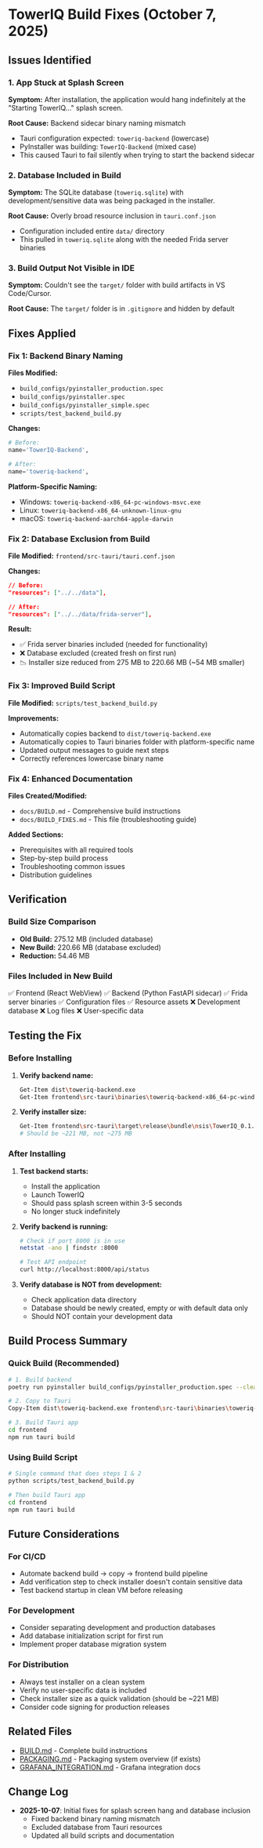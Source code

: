 # TowerIQ Build Fixes (October 7, 2025)

## Issues Identified

### 1. App Stuck at Splash Screen

**Symptom:** After installation, the application would hang indefinitely at the "Starting TowerIQ..." splash screen.

**Root Cause:** Backend sidecar binary naming mismatch

- Tauri configuration expected: `toweriq-backend` (lowercase)
- PyInstaller was building: `TowerIQ-Backend` (mixed case)
- This caused Tauri to fail silently when trying to start the backend sidecar

### 2. Database Included in Build

**Symptom:** The SQLite database (`toweriq.sqlite`) with development/sensitive data was being packaged in the installer.

**Root Cause:** Overly broad resource inclusion in `tauri.conf.json`

- Configuration included entire `data/` directory
- This pulled in `toweriq.sqlite` along with the needed Frida server binaries

### 3. Build Output Not Visible in IDE

**Symptom:** Couldn't see the `target/` folder with build artifacts in VS Code/Cursor.

**Root Cause:** The `target/` folder is in `.gitignore` and hidden by default

## Fixes Applied

### Fix 1: Backend Binary Naming

**Files Modified:**

- `build_configs/pyinstaller_production.spec`
- `build_configs/pyinstaller.spec`
- `build_configs/pyinstaller_simple.spec`
- `scripts/test_backend_build.py`

**Changes:**

```python
# Before:
name='TowerIQ-Backend',

# After:
name='toweriq-backend',
```

**Platform-Specific Naming:**

- Windows: `toweriq-backend-x86_64-pc-windows-msvc.exe`
- Linux: `toweriq-backend-x86_64-unknown-linux-gnu`
- macOS: `toweriq-backend-aarch64-apple-darwin`

### Fix 2: Database Exclusion from Build

**File Modified:** `frontend/src-tauri/tauri.conf.json`

**Changes:**

```json
// Before:
"resources": ["../../data"],

// After:
"resources": ["../../data/frida-server"],
```

**Result:**

- ✅ Frida server binaries included (needed for functionality)
- ❌ Database excluded (created fresh on first run)
- 📉 Installer size reduced from 275 MB to 220.66 MB (~54 MB smaller)

### Fix 3: Improved Build Script

**File Modified:** `scripts/test_backend_build.py`

**Improvements:**

- Automatically copies backend to `dist/toweriq-backend.exe`
- Automatically copies to Tauri binaries folder with platform-specific name
- Updated output messages to guide next steps
- Correctly references lowercase binary name

### Fix 4: Enhanced Documentation

**Files Created/Modified:**

- `docs/BUILD.md` - Comprehensive build instructions
- `docs/BUILD_FIXES.md` - This file (troubleshooting guide)

**Added Sections:**

- Prerequisites with all required tools
- Step-by-step build process
- Troubleshooting common issues
- Distribution guidelines

## Verification

### Build Size Comparison

- **Old Build:** 275.12 MB (included database)
- **New Build:** 220.66 MB (database excluded)
- **Reduction:** 54.46 MB

### Files Included in New Build

✅ Frontend (React WebView)
✅ Backend (Python FastAPI sidecar)
✅ Frida server binaries
✅ Configuration files
✅ Resource assets
❌ Development database
❌ Log files
❌ User-specific data

## Testing the Fix

### Before Installing

1. **Verify backend name:**

   ```bash
   Get-Item dist\toweriq-backend.exe
   Get-Item frontend\src-tauri\binaries\toweriq-backend-x86_64-pc-windows-msvc.exe
   ```

2. **Verify installer size:**
   ```bash
   Get-Item frontend\src-tauri\target\release\bundle\nsis\TowerIQ_0.1.0_x64-setup.exe
   # Should be ~221 MB, not ~275 MB
   ```

### After Installing

1. **Test backend starts:**

   - Install the application
   - Launch TowerIQ
   - Should pass splash screen within 3-5 seconds
   - No longer stuck indefinitely

2. **Verify backend is running:**

   ```bash
   # Check if port 8000 is in use
   netstat -ano | findstr :8000

   # Test API endpoint
   curl http://localhost:8000/api/status
   ```

3. **Verify database is NOT from development:**
   - Check application data directory
   - Database should be newly created, empty or with default data only
   - Should NOT contain your development data

## Build Process Summary

### Quick Build (Recommended)

```bash
# 1. Build backend
poetry run pyinstaller build_configs/pyinstaller_production.spec --clean

# 2. Copy to Tauri
Copy-Item dist\toweriq-backend.exe frontend\src-tauri\binaries\toweriq-backend-x86_64-pc-windows-msvc.exe -Force

# 3. Build Tauri app
cd frontend
npm run tauri build
```

### Using Build Script

```bash
# Single command that does steps 1 & 2
python scripts/test_backend_build.py

# Then build Tauri app
cd frontend
npm run tauri build
```

## Future Considerations

### For CI/CD

- Automate backend build → copy → frontend build pipeline
- Add verification step to check installer doesn't contain sensitive data
- Test backend startup in clean VM before releasing

### For Development

- Consider separating development and production databases
- Add database initialization script for first run
- Implement proper database migration system

### For Distribution

- Always test installer on a clean system
- Verify no user-specific data is included
- Check installer size as a quick validation (should be ~221 MB)
- Consider code signing for production releases

## Related Files

- [BUILD.md](BUILD.md) - Complete build instructions
- [PACKAGING.md](PACKAGING.md) - Packaging system overview (if exists)
- [GRAFANA_INTEGRATION.md](GRAFANA_INTEGRATION.md) - Grafana integration docs

## Change Log

- **2025-10-07**: Initial fixes for splash screen hang and database inclusion
  - Fixed backend binary naming mismatch
  - Excluded database from Tauri resources
  - Updated all build scripts and documentation
